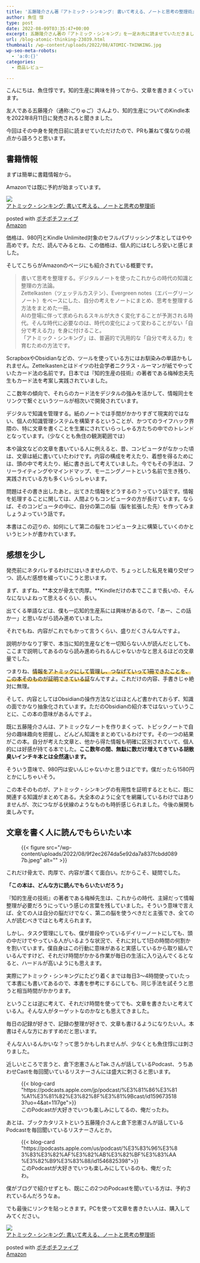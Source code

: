```yaml
---
title: '五藤隆介さん著『アトミック・シンキング: 書いて考える、ノートと思考の整理術』のターゲットは誰か'
author: 魚住 惇
type: post
date: 2022-08-09T03:35:47+00:00
excerpt: 五藤隆介さん著の『アトミック・シンキング』を一足お先に読ませていただきました。
url: /blog-atomic-thinking-23039.html
thumbnail: /wp-content/uploads/2022/08/ATOMIC-THINKING.jpg
wp-seo-meta-robots:
  - 'a:0:{}'
categories:
  - 商品レビュー

---
```

こんにちは、魚住惇です。知的生産に興味を持ってから、文章を書きまくっています。

友人である五藤隆介（通称:ごりゅご）さんより、知的生産についてのKindle本を2022年8月11日に発売されると聞きました。

今回はその中身を発売日前に読ませていただけたので、PRも兼ねて僕なりの視点から語ろうと思います。

## 書籍情報

まずは簡単に書籍情報から。

Amazonでは既に予約が始まっています。

<div class="cstmreba">
  <div class="kaerebalink-box">
    <div class="kaerebalink-image">
      <a href="https://www.amazon.co.jp/dp/B0B8XBRW93?tag=jun3010me-22&#038;linkCode=ogi&#038;th=1&#038;psc=1" target="_blank" rel="noopener"><img decoding="async" src="https://m.media-amazon.com/images/I/51vfl9ZOtFL._SL160_.jpg" style="border: none;" /></a>
    </div>
    <div class="kaerebalink-info">
      <div class="kaerebalink-name">
        <a href="https://www.amazon.co.jp/dp/B0B8XBRW93?tag=jun3010me-22&#038;linkCode=ogi&#038;th=1&#038;psc=1" target="_blank" rel="noopener">アトミック・シンキング: 書いて考える、ノートと思考の整理術</a></p>
        <div class="kaerebalink-powered-date">
          posted with <a href="http://192.168.11.200:8000/pochipochi5.php" rel="nofollow noopener" target="_blank">ポチポチファイブ</a>
        </div>
      </div>
      <div class="kaerebalink-link1">
        <div class="shoplinkamazon">
          <a href="https://www.amazon.co.jp/gp/search?keywords=アトミック・シンキング&#038;tag=jun3010me-22" target="_blank" rel="noopener">Amazon</a>
        </div>
      </div>
    </div>
    <div class="booklink-footer">
    </div>
  </div>
</div><figure class="wp-block-embed is-type-rich is-provider-amazon wp-block-embed-amazon">

<div class="wp-block-embed__wrapper">
</div></figure> 

価格は、980円とKindle Unlimited対象のセフルパブリッシング本としてはやや高めです。ただ、読んでみるとね、この価格は、個人的にはむしろ安いと感じました。

そしてこちらがAmazonのページにも紹介されている概要です。

<blockquote class="wp-block-quote">
  <p>
    書いて思考を整理する。デジタルノートを使ったこれからの時代の知識と整理の方法論。<br />Zettelkasten（ツェッテルカステン）、Evergreen notes（エバーグリーンノート）をベースにした、自分の考えをノートにまとめ、思考を整理する方法をまとめた一冊。<br />AIの登場に伴って求められるスキルが大きく変化することが予測される時代。そんな時代に必要なのは、時代の変化によって変わることがない「自分で考える力」を身に付けること。<br />「アトミック・シンキング」は、普遍的で汎用的な「自分で考える力」を育むための方法です。
  </p>
</blockquote>

ScrapboxやObsidianなどの、ツールを使っている方にはお馴染みの単語かもしれません。Zettelkastenとはドイツの社会学者ニクラス・ルーマンが紙でやっていたカード法の名前です。日本では『知的生産の技術』の著者である梅棹忠夫先生もカード法を考案し実践されていました。

ここ数年の傾向で、それらのカード法をデジタルの強みを活かして、情報同士をリンクで繋ぐというツールが相次いで開発されています。

デジタルで知識を管理する。紙のノートでは手間がかかりすぎて現実的ではない、個人の知識管理システムを構築するということが、かつてのライフハック界隈の、特に文章を書くことを生業にされていらっしゃる方たちの中でのトレンドとなっています。（少なくとも魚住の観測範囲では）

本や論文などの文章を書いている人に例えると、昔、コンピュータがなかった頃は、文章は紙に書いていたわけです。内容の構成を考えたり、着想を得るためには、頭の中で考えたり、紙に書き出して考えていました。今でもその手法は、フリーライティングやマインドマップ、モーニングノートという名前で生き残り、実践されている方も多くいらっしゃいます。

問題はその書き出したあと。出てきた情報をどうするの？っていう話です。情報を処理することに関しては、人間よりもコンピュータの方が長けています。ならば、そのコンピュータの中に、自分の第二の脳（脳を拡張した先）を作ってみましょうよっていう話です。

本書はこの辺りの、如何にして第二の脳をコンピュータ上に構築していくのかというヒントが書かれています。

## 感想を少し

発売前にネタバレするわけにはいきませんので、ちょっとした私見を織り交ぜつつ、読んだ感想を綴っていこうと思います。

まず、まずね、**本文が骨太で肉厚。**Kindleだけの本でここまで長いの、そんなにないよねって思えるくらい、長い。

出てくる単語などは、僕も一応知的生産系には興味があるので、「あー、この話かー」と思いながら読み進めていました。

それでもね、内容がこれでもかって言うくらい、盛りだくさんなんですよ。

説明がかなり丁寧で、本当に知的生産などを一切知らない人が読んだとしても、ここまで説明してあるのなら読み進められるんじゃないかなと思えるほどの文章量でした。

つまりね、<span style="background-image: linear-gradient(transparent 60%, rgba(252, 185, 0, 0.5) 60%)" class="sme-highlighter">情報をアトミックにして管理し、つなげていって1冊できたことを、この本そのものが証明できている証</span>なんですよ。これだけの内容、手書きじゃ絶対に無理。

そして、内容としてはObsidianの操作方法などはほとんど書かれておらず、知識の面でかなり抽象化されています。ただのObsidianの紹介本ではないっていうことに、この本の意味があるんですよ。

既に五藤隆介さんは、アトミックなノートを作りまくって、トピックノートで自分の趣味趣向を把握し、どんどん知識をまとめているわけです。その一つの結果がこの本。自分が考えた文章と、他から得た情報も明確に区別されていて、個人的には好感が持てる本でした。**ここ数年の間、無駄に数だけ増えてきている胡散臭いインチキ本とは全然違います。**

そういう意味で、980円は安いんじゃないかと思うほどです。僕だったら1580円とかにしちゃいそう。

この本そのものが、アトミック・シンキングの有用性を証明するとともに、既に関連する知識がまとめてある。大全本のように全てを網羅しているわけではありませんが、次につながる伏線のようなものも時折感じられました。今後の展開も楽しみです。

## 文章を書く人に読んでもらいたい本
<figure class="wp-block-image">

{{< figure src="/wp-content/uploads/2022/08/9f2ec2674da5e92da7a837fcbdd0897b.jpeg" alt="" >}} </figure> 

これだけ骨太で、肉厚で、内容が濃くて面白い。だからこそ、疑問でした。

**「この本は、どんな方に読んでもらいたいだろう」**

『知的生産の技術』の著者である梅棹先生は、これからの時代、主婦だって情報整理が必要だろうにっていう感じの言葉を残していました。そういう意味で言えば、全ての人は自分の脳だけでなく、第二の脳を使うべきだと主張でき、全ての人が読むべきではとも考えられます。

しかし、タスク管理にしても、僕が普段やっているデイリーノートにしても、頭の中だけでやっている人がいるような状況で、それに対して1日の時間の何割かを割いています。僕自身はこの行動に意味があると実感しているから取り組んでいるんですけど、それだけ時間がかかる作業が毎日の生活に入り込んでくるとなると、ハードルが高いようにも思えます。

実際にアトミック・シンキングにたどり着くまでは毎日3〜4時間使っていたって本書にも書いてあるので、本書を参考にするにしても、同じ手法を試そうと思うと相当時間がかかります。

ということは逆に考えて、それだけ時間を使ってでも、文章を書きたいと考えている人。そんな人がターゲットなのかなとも思えてきました。

毎日の記録が好きで、記録の整理が好きで、文章も書けるようになりたい人。本書はそんな方におすすめだと思います。

そんな人いるんかいな？って思うかもしれませんが、少なくとも魚住惇には刺さりました。

近しいところで言うと、倉下忠憲さんとTak.さんが話しているPodcast、うちあわせCastを毎回聞いているリスナーさんには盛大に刺さると思います。<figure class="wp-block-embed is-type-rich is-provider-wp-oembed-blog-card wp-block-embed-wp-oembed-blog-card">

<div class="wp-block-embed__wrapper">
  {{< blog-card "https://podcasts.apple.com/jp/podcast/%E3%81%86%E3%81%A1%E3%81%82%E3%82%8F%E3%81%9Bcast/id1596735183?uo=4&at=11l7ge">}}
</div><figcaption>このPodcastが大好きでいつも楽しみにしてるの、俺だったわ。</figcaption></figure> 

あとは、ブックカタリストという五藤隆介さんと倉下忠憲さんが話しているPodcastを毎回聞いているリスナーさんとか。<figure class="wp-block-embed is-type-rich is-provider-wp-oembed-blog-card wp-block-embed-wp-oembed-blog-card">

<div class="wp-block-embed__wrapper">
  {{< blog-card "https://podcasts.apple.com/us/podcast/%E3%83%96%E3%83%83%E3%82%AF%E3%82%AB%E3%82%BF%E3%83%AA%E3%82%B9%E3%83%88/id1546825398">}}
</div><figcaption>このPodcastが大好きでいつも楽しみにしているのも、俺だったわ。</figcaption></figure> 

僕がブログで紹介せずとも、既にこの2つのPodcastを聞いている方は、予約されているんだろうなぁ。

でも最後にリンクを貼っときます。PCを使って文章を書きたい人は、購入してみてください。

<div class="cstmreba">
  <div class="kaerebalink-box">
    <div class="kaerebalink-image">
      <a href="https://www.amazon.co.jp/dp/B0B8XBRW93?tag=jun3010me-22&#038;linkCode=ogi&#038;th=1&#038;psc=1" target="_blank" rel="noopener"><img decoding="async" src="https://m.media-amazon.com/images/I/51vfl9ZOtFL._SL160_.jpg" style="border: none;" /></a>
    </div>
    <div class="kaerebalink-info">
      <div class="kaerebalink-name">
        <a href="https://www.amazon.co.jp/dp/B0B8XBRW93?tag=jun3010me-22&#038;linkCode=ogi&#038;th=1&#038;psc=1" target="_blank" rel="noopener">アトミック・シンキング: 書いて考える、ノートと思考の整理術</a></p>
        <div class="kaerebalink-powered-date">
          posted with <a href="http://192.168.11.200:8000/pochipochi5.php" rel="nofollow noopener" target="_blank">ポチポチファイブ</a>
        </div>
      </div>
      <div class="kaerebalink-link1">
        <div class="shoplinkamazon">
          <a href="https://www.amazon.co.jp/gp/search?keywords=アトミック・シンキング&#038;tag=jun3010me-22" target="_blank" rel="noopener">Amazon</a>
        </div>
      </div>
    </div>
    <div class="booklink-footer">
    </div>
  </div>
</div><figure class="wp-block-embed is-type-rich is-provider-amazon wp-block-embed-amazon">

<div class="wp-block-embed__wrapper">
</div></figure>